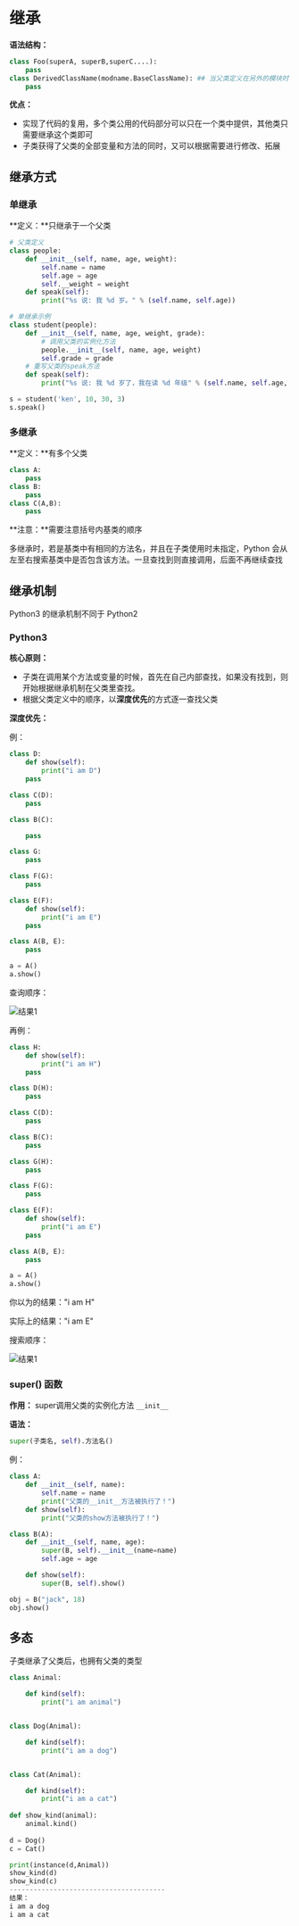 # 继承

**语法结构：**

```python
class Foo(superA, superB,superC....):
    pass
class DerivedClassName(modname.BaseClassName): ## 当父类定义在另外的模块时
    pass
```

**优点：**

+  实现了代码的复用，多个类公用的代码部分可以只在一个类中提供，其他类只需要继承这个类即可 
+  子类获得了父类的全部变量和方法的同时，又可以根据需要进行修改、拓展 

## 继承方式

### 单继承

**定义：**只继承于一个父类

```python
# 父类定义
class people:
    def __init__(self, name, age, weight):
        self.name = name
        self.age = age
        self.__weight = weight
    def speak(self):
        print("%s 说: 我 %d 岁。" % (self.name, self.age))

# 单继承示例
class student(people):
    def __init__(self, name, age, weight, grade):
        # 调用父类的实例化方法
        people.__init__(self, name, age, weight)
        self.grade = grade
    # 重写父类的speak方法
    def speak(self):
        print("%s 说: 我 %d 岁了，我在读 %d 年级" % (self.name, self.age, self.grade))

s = student('ken', 10, 30, 3)
s.speak()
```

### 多继承

**定义：**有多个父类

```python
class A:
    pass
class B:
    pass
class C(A,B):
    pass
```

**注意：**需要注意括号内基类的顺序

多继承时，若是基类中有相同的方法名，并且在子类使用时未指定，Python 会从左至右搜索基类中是否包含该方法。一旦查找到则直接调用，后面不再继续查找 

## 继承机制

 Python3 的继承机制不同于 Python2 

### Python3

**核心原则：**

+ 子类在调用某个方法或变量的时候，首先在自己内部查找，如果没有找到，则开始根据继承机制在父类里查找。
+ 根据父类定义中的顺序，以**深度优先**的方式逐一查找父类

**深度优先：**

例：

```python
class D:
    def show(self):
        print("i am D")
    pass

class C(D):
    pass

class B(C):

    pass

class G:
    pass

class F(G):
    pass

class E(F): 
    def show(self):
        print("i am E")
    pass

class A(B, E):
    pass

a = A()
a.show()
```

查询顺序：

![结果1](images/结果1.jpg)

再例：

```python 
class H:
    def show(self):
        print("i am H")
    pass

class D(H):
    pass

class C(D):
    pass

class B(C):
    pass

class G(H):
    pass

class F(G):
    pass

class E(F): 
    def show(self):
        print("i am E")
    pass

class A(B, E):
    pass

a = A()
a.show()
```

你以为的结果："i am H"

实际上的结果："i am E"

搜索顺序：



![结果1](images/深度优先.png)

### super() 函数

**作用：** super调用父类的实例化方法 `__init__` 

**语法：**

```python
super(子类名, self).方法名()
```

例：

```python
class A:
    def __init__(self, name):
        self.name = name
        print("父类的__init__方法被执行了！")
    def show(self):
        print("父类的show方法被执行了！")

class B(A):
    def __init__(self, name, age):
        super(B, self).__init__(name=name)
        self.age = age

    def show(self):
        super(B, self).show()

obj = B("jack", 18)
obj.show()
```

## 多态

子类继承了父类后，也拥有父类的类型

```python
class Animal:

    def kind(self):
        print("i am animal")


class Dog(Animal):

    def kind(self):
        print("i am a dog")


class Cat(Animal):

    def kind(self):
        print("i am a cat")
        
def show_kind(animal):
    animal.kind()
    
d = Dog()
c = Cat()

print(instance(d,Animal))
show_kind(d)
show_kind(c)
---------------------------------------
结果：
i am a dog
i am a cat
```

